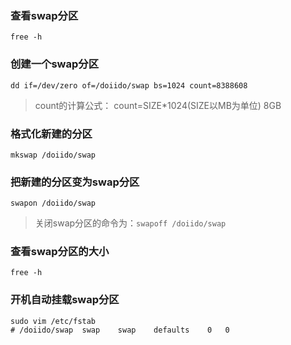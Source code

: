 ### 查看swap分区
`free -h`

### 创建一个swap分区
`dd if=/dev/zero of=/doiido/swap bs=1024 count=8388608`
> count的计算公式： count=SIZE*1024(SIZE以MB为单位)
> 8GB

### 格式化新建的分区
`mkswap /doiido/swap`

### 把新建的分区变为swap分区
`swapon /doiido/swap`
> 关闭swap分区的命令为：`swapoff /doiido/swap`

### 查看swap分区的大小
`free -h`

### 开机自动挂载swap分区
```
sudo vim /etc/fstab
# /doiido/swap	swap	swap	defaults	0	0
```
